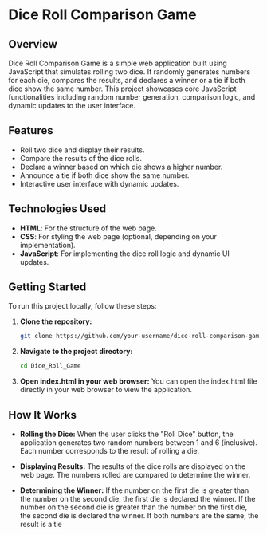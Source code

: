 # Dice Roll Comparison Game

## Overview

Dice Roll Comparison Game is a simple web application built using JavaScript that simulates rolling two dice. It randomly generates numbers for each die, compares the results, and declares a winner or a tie if both dice show the same number. This project showcases core JavaScript functionalities including random number generation, comparison logic, and dynamic updates to the user interface.

## Features

- Roll two dice and display their results.
- Compare the results of the dice rolls.
- Declare a winner based on which die shows a higher number.
- Announce a tie if both dice show the same number.
- Interactive user interface with dynamic updates.

## Technologies Used

- **HTML**: For the structure of the web page.
- **CSS**: For styling the web page (optional, depending on your implementation).
- **JavaScript**: For implementing the dice roll logic and dynamic UI updates.

## Getting Started

To run this project locally, follow these steps:

1. **Clone the repository:**

   ```bash
   git clone https://github.com/your-username/dice-roll-comparison-game.git
2. **Navigate to the project directory:**
    ```bash
    cd Dice_Roll_Game
3. **Open index.html in your web browser:**
    You can open the index.html file directly in your web browser to view the application.

## How It Works
- **Rolling the Dice:**
When the user clicks the "Roll Dice" button, the application generates two random numbers between 1 and 6 (inclusive).
Each number corresponds to the result of rolling a die.

- **Displaying Results:**
The results of the dice rolls are displayed on the web page.
The numbers rolled are compared to determine the winner.

- **Determining the Winner:**
If the number on the first die is greater than the number on the second die, the first die is declared the winner.
If the number on the second die is greater than the number on the first die, the second die is declared the winner.
If both numbers are the same, the result is a tie
